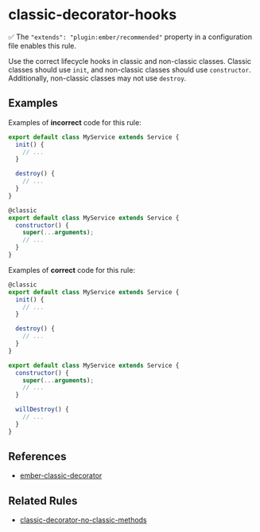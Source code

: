# classic-decorator-hooks

✅ The `"extends": "plugin:ember/recommended"` property in a configuration file enables this rule.

Use the correct lifecycle hooks in classic and non-classic classes. Classic
classes should use `init`, and non-classic classes should use `constructor`.
Additionally, non-classic classes may not use `destroy`.

## Examples

Examples of **incorrect** code for this rule:

```js
export default class MyService extends Service {
  init() {
    // ...
  }

  destroy() {
    // ...
  }
}
```

```js
@classic
export default class MyService extends Service {
  constructor() {
    super(...arguments);
    // ...
  }
}
```

Examples of **correct** code for this rule:

```js
@classic
export default class MyService extends Service {
  init() {
    // ...
  }

  destroy() {
    // ...
  }
}
```

```js
export default class MyService extends Service {
  constructor() {
    super(...arguments);
    // ...
  }

  willDestroy() {
    // ...
  }
}
```

## References

- [ember-classic-decorator](https://github.com/pzuraq/ember-classic-decorator)

## Related Rules

- [classic-decorator-no-classic-methods](classic-decorator-no-classic-methods.md)
